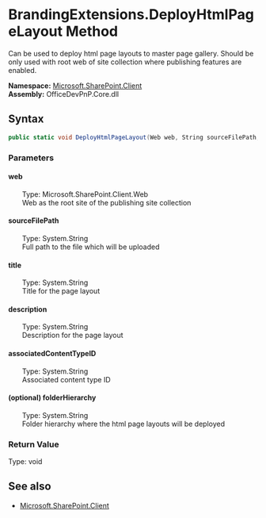 # BrandingExtensions.DeployHtmlPageLayout Method  
 Can be used to deploy html page layouts to master page gallery. <remarks>Should be only used with root web of site collection where publishing features are enabled.</remarks>  

**Namespace:** [Microsoft.SharePoint.Client](Microsoft.SharePoint.Client.md)  
**Assembly:** OfficeDevPnP.Core.dll  
## Syntax
```C#
public static void DeployHtmlPageLayout(Web web, String sourceFilePath, String title, String description, String associatedContentTypeID, String folderHierarchy)
```
### Parameters
#### web  
&emsp;&emsp;Type: Microsoft.SharePoint.Client.Web  
&emsp;&emsp;Web as the root site of the publishing site collection  

#### sourceFilePath  
&emsp;&emsp;Type: System.String  
&emsp;&emsp;Full path to the file which will be uploaded  

#### title  
&emsp;&emsp;Type: System.String  
&emsp;&emsp;Title for the page layout  

#### description  
&emsp;&emsp;Type: System.String  
&emsp;&emsp;Description for the page layout  

#### associatedContentTypeID  
&emsp;&emsp;Type: System.String  
&emsp;&emsp;Associated content type ID  

#### (optional) folderHierarchy  
&emsp;&emsp;Type: System.String  
&emsp;&emsp;Folder hierarchy where the html page layouts will be deployed  

### Return Value
Type: void  

## See also
- [Microsoft.SharePoint.Client](Microsoft.SharePoint.Client.md)
